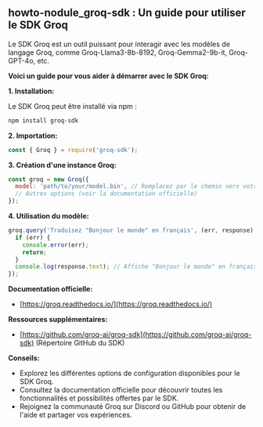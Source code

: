 ##  howto-nodule_groq-sdk :  Un guide pour utiliser le SDK Groq

Le SDK Groq est un outil puissant pour interagir avec les modèles de langage Groq, comme Groq-Llama3-8b-8192, Groq-Gemma2-9b-it, Groq-GPT-4o, etc. 

**Voici un guide pour vous aider à démarrer avec le SDK Groq:**

**1. Installation:**

Le SDK Groq peut être installé via npm :

```bash
npm install groq-sdk
```

**2. Importation:**

```javascript
const { Groq } = require('groq-sdk');
```

**3.  Création d'une instance Groq:**

```javascript
const groq = new Groq({
  model: 'path/to/your/model.bin', // Remplacez par le chemin vers votre modèle Groq
  // Autres options (voir la documentation officielle)
});
```

**4.  Utilisation du modèle:**

```javascript
groq.query('Traduisez "Bonjour le monde" en français', (err, response) => {
  if (err) {
    console.error(err);
    return;
  }
  console.log(response.text); // Affiche "Bonjour le monde" en français
});
```

**Documentation officielle:**

* [https://groq.readthedocs.io/](https://groq.readthedocs.io/)

**Ressources supplémentaires:**

* [https://github.com/groq-ai/groq-sdk](https://github.com/groq-ai/groq-sdk) (Répertoire GitHub du SDK)

**Conseils:**

* Explorez les différentes options de configuration disponibles pour le SDK Groq.
* Consultez la documentation officielle pour découvrir toutes les fonctionnalités et possibilités offertes par le SDK.
* Rejoignez la communauté Groq sur Discord ou GitHub pour obtenir de l'aide et partager vos expériences.



